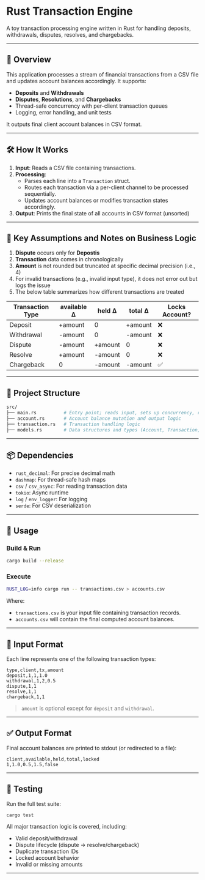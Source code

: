 # Rust Transaction Engine

A toy transaction processing engine written in Rust for handling deposits, withdrawals, disputes, resolves, and chargebacks.

---

## 📌 Overview

This application processes a stream of financial transactions from a CSV file and updates account balances accordingly. It supports:

- **Deposits** and **Withdrawals**
- **Disputes**, **Resolutions**, and **Chargebacks**
- Thread-safe concurrency with per-client transaction queues
- Logging, error handling, and unit tests

It outputs final client account balances in CSV format.

---

## 🛠️ How It Works

1. **Input**: Reads a CSV file containing transactions.
2. **Processing**:
   - Parses each line into a `Transaction` struct.
   - Routes each transaction via a per-client channel to be processed sequentially.
   - Updates account balances or modifies transaction states accordingly.
3. **Output**: Prints the final state of all accounts in CSV format (unsorted)

---

## 💭 Key Assumptions and Notes on Business Logic

1. **Dispute** occurs only for **Depostis**
2. **Transaction** data comes in chronologically
3. **Amount** is not rounded but truncated at specific decimal precision (i.e., 4)
4. For invalid transactions (e.g., invalid input type), it does not error out but logs the issue
5. The below table summarizes how different transactions are treated

| **Transaction Type** | **available Δ** | **held Δ**    | **total Δ**   | **Locks Account?** |
|----------------------|------------------|---------------|---------------|--------------------|
| Deposit              | +amount          | 0             | +amount       | ❌                 |
| Withdrawal           | -amount          | 0             | -amount       | ❌                 |
| Dispute              | -amount          | +amount       | 0             | ❌                 |
| Resolve              | +amount          | -amount       | 0             | ❌                 |
| Chargeback           | 0                | -amount       | -amount       | ✅                 |


---

## 📁 Project Structure

```bash
src/
├── main.rs          # Entry point; reads input, sets up concurrency, runs 
├── account.rs       # Account balance mutation and output logic
├── transaction.rs   # Transaction handling logic
├── models.rs        # Data structures and types (Account, Transaction, etc.)
```

---

## 📦 Dependencies

- `rust_decimal`: For precise decimal math
- `dashmap`: For thread-safe hash maps
- `csv` / `csv_async`: For reading transaction data
- `tokio`: Async runtime
- `log` / `env_logger`: For logging
- `serde`: For CSV deserialization

---

## 🚀 Usage

### Build & Run

```bash
cargo build --release
```

### Execute

```bash
RUST_LOG=info cargo run -- transactions.csv > accounts.csv
```

Where:

- `transactions.csv` is your input file containing transaction records.
- `accounts.csv` will contain the final computed account balances.

---

## 📄 Input Format

Each line represents one of the following transaction types:

```csv
type,client,tx,amount
deposit,1,1,1.0
withdrawal,1,2,0.5
dispute,1,1
resolve,1,1
chargeback,1,1
```

> `amount` is optional except for `deposit` and `withdrawal`.

---

## ✅ Output Format

Final account balances are printed to stdout (or redirected to a file):

```csv
client,available,held,total,locked
1,1.0,0.5,1.5,false
```

---

## 🧪 Testing

Run the full test suite:

```bash
cargo test
```

All major transaction logic is covered, including:

- Valid deposit/withdrawal
- Dispute lifecycle (dispute → resolve/chargeback)
- Duplicate transaction IDs
- Locked account behavior
- Invalid or missing amounts

---

